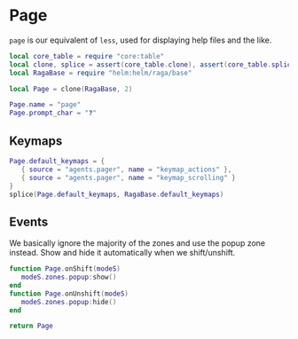 # Page

`page` is our equivalent of `less`, used for displaying help files and the like\.

```lua
local core_table = require "core:table"
local clone, splice = assert(core_table.clone), assert(core_table.splice)
local RagaBase = require "helm:helm/raga/base"
```

```lua
local Page = clone(RagaBase, 2)

Page.name = "page"
Page.prompt_char = "❓"
```


## Keymaps

```lua
Page.default_keymaps = {
   { source = "agents.pager", name = "keymap_actions" },
   { source = "agents.pager", name = "keymap_scrolling" }
}
splice(Page.default_keymaps, RagaBase.default_keymaps)
```


## Events

We basically ignore the majority of the zones and use the popup zone instead\.
Show and hide it automatically when we shift/unshift\.

```lua
function Page.onShift(modeS)
   modeS.zones.popup:show()
end
function Page.onUnshift(modeS)
   modeS.zones.popup:hide()
end
```

```lua
return Page
```